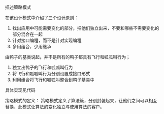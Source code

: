 
描述策略模式

在该设计模式中介绍了三个设计原则：
1. 找出应用中可能需要变化的部分，把他们独立出来，不要和哪些不需要变化的部分混合在一起
2. 针对接口编程，而不是针对实现编程
3. 多用组合，少用继承

由鸭子的基类说起，并不是所有的鸭子都具有飞行和呱呱叫行为；
1. 独立出鸭子的飞行和呱呱叫行为
2. 将飞行和呱呱叫行为分别设置成接口形式
3. 利用组合将飞行和呱呱叫整合到鸭子基类中

具体实现见代码

策略模式的定义：
策略模式定义了算法簇，分别封装起来，让他们之间可以相互替换，此模式让算法的变化独立与使用算法的客户。
